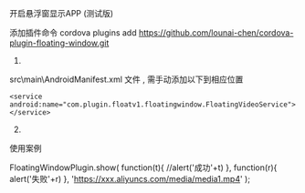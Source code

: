 开启悬浮窗显示APP (测试版)

添加插件命令
    cordova plugins  add  https://github.com/lounai-chen/cordova-plugin-floating-window.git
    

1.

src\main\AndroidManifest.xml 文件 , 需手动添加以下到相应位置
   <activity android:name="com.plugin.floatv1.floatingwindow.FloatingMainActivity"></activity>

    <service android:name="com.plugin.floatv1.floatingwindow.FloatingVideoService"></service>


2.

使用案例

FloatingWindowPlugin.show(
    function(t){
    //alert('成功'+t)
    },
    function(r){
    alert('失败'+r)
    },
    'https://xxx.aliyuncs.com/media/media1.mp4'
);
